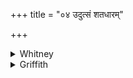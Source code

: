 +++
title = "०४ उदुत्सं शतधारम्"

+++

<details><summary>Whitney</summary>

### Translation
4. As a fountain of a hundred streams, of a thousand streams,  
unexhausted, so this grain of ours, in a thousand streams, unexhausted.

### Notes
The metrical deficiency in **a** calls for a change of reading, and the  
usual correlation of *evá* in **c** suggests *yáthā*; and, as Ppp. reads  
*yathā*, the translation ventures to adopt it, as *út* instead is hardly  
better than unmanageable. Weber supplies *aca;* Ludwig, "I open, as it  
were"; the comm. says that *ut* means *udbhavati*, and does not trouble  
himself about its construction with an accusative; we may take the verse  
as a virtual continuation of vs. 3, and the nouns as governed by  
*samāvahān*. Ppp. makes the verse easy by reading *yathā rūpaś  
śatadhāras sahasradhāro akṣataḥ; eva me astu dhānyaṁ sahasradhāram  
akṣatam*.
</details>

<details><summary>Griffith</summary>

Open the well with hundred streams, exhaustless, with a thousand streams. So cause this corn of ours to be exhaustless, with a thousand streams.
</details>
